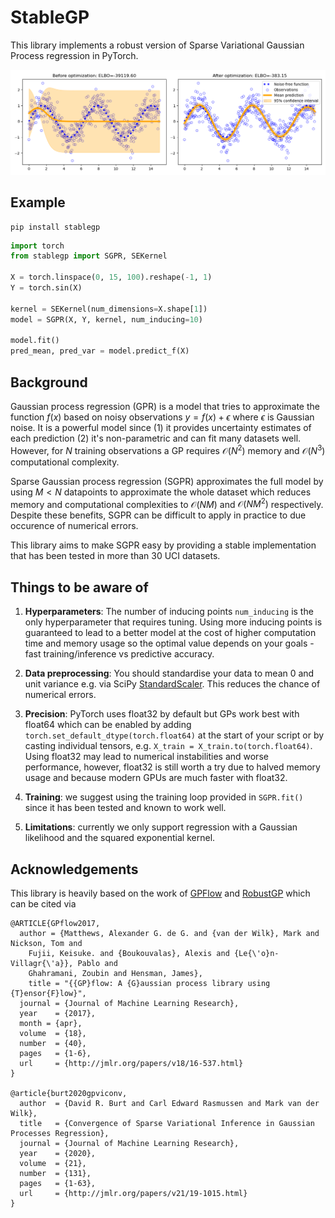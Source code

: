 # StableGP

This library implements a robust version of Sparse Variational Gaussian Process regression in PyTorch.

![](example.png)

## Example

```
pip install stablegp
```

```python
import torch
from stablegp import SGPR, SEKernel

X = torch.linspace(0, 15, 100).reshape(-1, 1)
Y = torch.sin(X)

kernel = SEKernel(num_dimensions=X.shape[1])
model = SGPR(X, Y, kernel, num_inducing=10)

model.fit()
pred_mean, pred_var = model.predict_f(X)
```

## Background

Gaussian process regression (GPR) is a model that tries to approximate the function $f(x)$ based on noisy observations $y = f(x) + \epsilon$ where $\epsilon$ is Gaussian noise. It is a powerful model since (1) it provides uncertainty estimates of each prediction (2) it's non-parametric and can fit many datasets well. However, for $N$ training observations a GP requires $\mathcal{O}(N^2)$ memory and $\mathcal{O}(N^3)$ computational complexity.

Sparse Gaussian process regression (SGPR) approximates the full model by using $M < N$ datapoints to approximate the whole dataset which reduces memory and computational complexities to $\mathcal{O}(NM)$ and $\mathcal{O}(NM^2)$ respectively. Despite these benefits, SGPR can be difficult to apply in practice to due occurence of numerical errors. 

This library aims to make SGPR easy by providing a stable implementation that has been tested in more than 30 UCI datasets.  


## Things to be aware of 

1. **Hyperparameters**: The number of inducing points `num_inducing` is the only hyperparameter that requires tuning. Using more inducing points is guaranteed to lead to a better model at the cost of higher computation time and memory usage so the optimal value depends on your goals - fast training/inference vs predictive accuracy. 

2. **Data preprocessing**: You should standardise your data to mean 0 and unit variance e.g. via SciPy [StandardScaler](https://scikit-learn.org/stable/modules/generated/sklearn.preprocessing.StandardScaler.html). This reduces the chance of numerical errors. 

3. **Precision**: PyTorch uses float32 by default but GPs work best with float64 which can be enabled by adding `torch.set_default_dtype(torch.float64)` at the start of your script or by casting individual tensors, e.g. `X_train = X_train.to(torch.float64)`. Using float32 may lead to numerical instabilities and worse performance, however, float32 is still worth a try due to halved memory usage and because modern GPUs are much faster with float32. 

4. **Training**: we suggest using the training loop provided in `SGPR.fit()` since it has been tested and known to work well.

5. **Limitations**: currently we only support regression with a Gaussian likelihood and the squared exponential kernel. 


## Acknowledgements 

This library is heavily based on the work of [GPFlow](https://github.com/GPflow/GPflow) and [RobustGP](https://github.com/markvdw/RobustGP) which can be cited via

```
@ARTICLE{GPflow2017,
  author = {Matthews, Alexander G. de G. and {van der Wilk}, Mark and Nickson, Tom and
	Fujii, Keisuke. and {Boukouvalas}, Alexis and {Le{\'o}n-Villagr{\'a}}, Pablo and
	Ghahramani, Zoubin and Hensman, James},
    title = "{{GP}flow: A {G}aussian process library using {T}ensor{F}low}",
  journal = {Journal of Machine Learning Research},
  year    = {2017},
  month = {apr},
  volume  = {18},
  number  = {40},
  pages   = {1-6},
  url     = {http://jmlr.org/papers/v18/16-537.html}
}

@article{burt2020gpviconv,
  author  = {David R. Burt and Carl Edward Rasmussen and Mark van der Wilk},
  title   = {Convergence of Sparse Variational Inference in Gaussian Processes Regression},
  journal = {Journal of Machine Learning Research},
  year    = {2020},
  volume  = {21},
  number  = {131},
  pages   = {1-63},
  url     = {http://jmlr.org/papers/v21/19-1015.html}
}
```